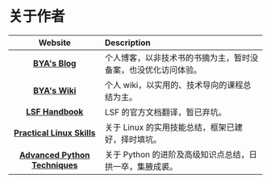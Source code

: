 # 关于作者

<!-- 
[BYA's Blog](http://bya.cool){ .md-button .md-button--top-level }

!!! info inline end
    个人博客，以非技术书的书摘为主。作者很懒也很菜，暂时没备案，也没优化访问体验。

--- 

[BYA's Wiki](http://106.14.160.45:8081){ .md-button .md-button--top-level }

!!! info inline
    个人 wiki，以实用的、技术导向的课程总结为主。

---

[LSF Handbook](http://baiyongan.gitbook.io){ .md-button .md-button--top-level }

!!! info inline end
    LSF 的官方文档翻译，暂已弃坑。

---

[Practical Linux Skills](http://106.14.160.45){ .md-button .md-button--top-level }

!!! info inline 
    关于 Linux 的实用技能总结，框架已建好，择时填坑。

--- 

[Advanced Python Techniques](http://106.14.160.45:8080){ .md-button .md-button--top-level }

!!! info inline end
    关于 Python 的进阶及高级知识点总结，日拱一卒，集腋成裘。 
-->

| **Website** | **Description**                       |
| :---------: | :----------------------------------   |
| [**BYA's Blog**](http://bya.cool) | 个人博客，以非技术书的书摘为主，暂时没备案，也没优化访问体验。|
| [**BYA's Wiki**](http://106.14.160.45:8081) | 个人 wiki，以实用的、技术导向的课程总结为主。 |
| [**LSF Handbook**](http://baiyongan.gitbook.io) | LSF 的官方文档翻译，暂已弃坑。 |
| [**Practical Linux Skills**](http://106.14.160.45) | 关于 Linux 的实用技能总结，框架已建好，择时填坑。|
| [**Advanced Python Techniques**](http://106.14.160.45:8080) | 关于 Python 的进阶及高级知识点总结，日拱一卒，集腋成裘。|
